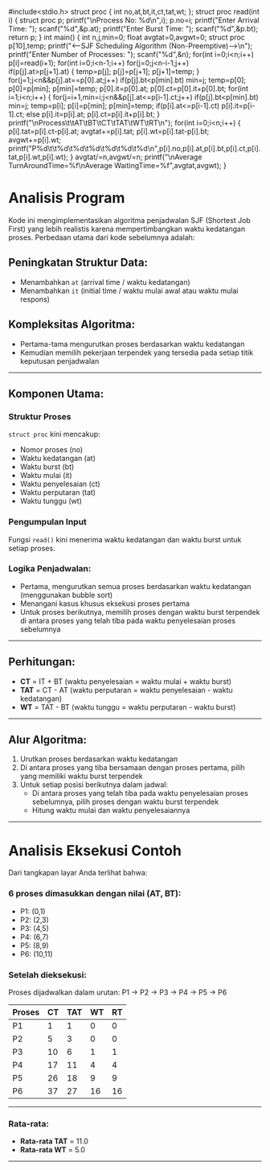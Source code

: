 #include<stdio.h>
struct proc
{
    int no,at,bt,it,ct,tat,wt;
};
struct proc read(int i)
{
    struct proc p;
    printf("\nProcess No: %d\n",i);
    p.no=i;
    printf("Enter Arrival Time: ");
    scanf("%d",&p.at);
    printf("Enter Burst Time: ");
    scanf("%d",&p.bt);
    return p;
}
int main()
{
    int  n,j,min=0;
    float avgtat=0,avgwt=0;
    struct proc p[10],temp;
    printf("<--SJF Scheduling Algorithm (Non-Preemptive)-->\n");
    printf("Enter Number of Processes: ");
    scanf("%d",&n);
    for(int i=0;i<n;i++)
        p[i]=read(i+1);
    for(int i=0;i<n-1;i++)
        for(j=0;j<n-i-1;j++)    
            if(p[j].at>p[j+1].at)
            {
            temp=p[j];
            p[j]=p[j+1];
            p[j+1]=temp;
            }
    for(j=1;j<n&&p[j].at==p[0].at;j++)
        if(p[j].bt<p[min].bt)
            min=j;
    temp=p[0];
    p[0]=p[min];
    p[min]=temp;
    p[0].it=p[0].at;
    p[0].ct=p[0].it+p[0].bt;
    for(int i=1;i<n;i++)
    {
        for(j=i+1,min=i;j<n&&p[j].at<=p[i-1].ct;j++)
            if(p[j].bt<p[min].bt)
                min=j;
        temp=p[i];
        p[i]=p[min];
        p[min]=temp;
        if(p[i].at<=p[i-1].ct)
            p[i].it=p[i-1].ct;
        else
            p[i].it=p[i].at;
        p[i].ct=p[i].it+p[i].bt;
    }
    printf("\nProcess\t\tAT\tBT\tCT\tTAT\tWT\tRT\n");
    for(int i=0;i<n;i++)
    {
        p[i].tat=p[i].ct-p[i].at;
        avgtat+=p[i].tat;
        p[i].wt=p[i].tat-p[i].bt;
        avgwt+=p[i].wt;
        printf("P%d\t\t%d\t%d\t%d\t%d\t%d\t%d\n",p[i].no,p[i].at,p[i].bt,p[i].ct,p[i].tat,p[i].wt,p[i].wt);
    }
    avgtat/=n,avgwt/=n;
    printf("\nAverage TurnAroundTime=%f\nAverage WaitingTime=%f",avgtat,avgwt);
}

# Analisis Program

Kode ini mengimplementasikan algoritma penjadwalan SJF (Shortest Job First) yang lebih realistis karena mempertimbangkan waktu kedatangan proses. Perbedaan utama dari kode sebelumnya adalah:

## Peningkatan Struktur Data:

- Menambahkan `at` (arrival time / waktu kedatangan)
- Menambahkan `it` (initial time / waktu mulai awal atau waktu mulai respons)

## Kompleksitas Algoritma:

- Pertama-tama mengurutkan proses berdasarkan waktu kedatangan
- Kemudian memilih pekerjaan terpendek yang tersedia pada setiap titik keputusan penjadwalan

---

## Komponen Utama:

### Struktur Proses
`struct proc` kini mencakup:

- Nomor proses (no)
- Waktu kedatangan (at)
- Waktu burst (bt)
- Waktu mulai (it)
- Waktu penyelesaian (ct)
- Waktu perputaran (tat)
- Waktu tunggu (wt)

### Pengumpulan Input
Fungsi `read()` kini menerima waktu kedatangan dan waktu burst untuk setiap proses.

### Logika Penjadwalan:

- Pertama, mengurutkan semua proses berdasarkan waktu kedatangan (menggunakan bubble sort)
- Menangani kasus khusus eksekusi proses pertama
- Untuk proses berikutnya, memilih proses dengan waktu burst terpendek di antara proses yang telah tiba pada waktu penyelesaian proses sebelumnya

---

## Perhitungan:

- **CT** = IT + BT (waktu penyelesaian = waktu mulai + waktu burst)
- **TAT** = CT - AT (waktu perputaran = waktu penyelesaian - waktu kedatangan)
- **WT** = TAT - BT (waktu tunggu = waktu perputaran - waktu burst)

---

## Alur Algoritma:

1. Urutkan proses berdasarkan waktu kedatangan
2. Di antara proses yang tiba bersamaan dengan proses pertama, pilih yang memiliki waktu burst terpendek
3. Untuk setiap posisi berikutnya dalam jadwal:
   - Di antara proses yang telah tiba pada waktu penyelesaian proses sebelumnya, pilih proses dengan waktu burst terpendek
   - Hitung waktu mulai dan waktu penyelesaiannya

---

# Analisis Eksekusi Contoh

Dari tangkapan layar Anda terlihat bahwa:

### 6 proses dimasukkan dengan nilai (AT, BT):

- P1: (0,1)
- P2: (2,3)
- P3: (4,5)
- P4: (6,7)
- P5: (8,9)
- P6: (10,11)

### Setelah dieksekusi:

Proses dijadwalkan dalam urutan: P1 → P2 → P3 → P4 → P5 → P6

| Proses | CT  | TAT | WT | RT |
|--------|-----|-----|----|----|
| P1     | 1   | 1   | 0  | 0  |
| P2     | 5   | 3   | 0  | 0  |
| P3     | 10  | 6   | 1  | 1  |
| P4     | 17  | 11  | 4  | 4  |
| P5     | 26  | 18  | 9  | 9  |
| P6     | 37  | 27  | 16 | 16 |

---

### Rata-rata:

- **Rata-rata TAT** = 11.0
- **Rata-rata WT** = 5.0

---

